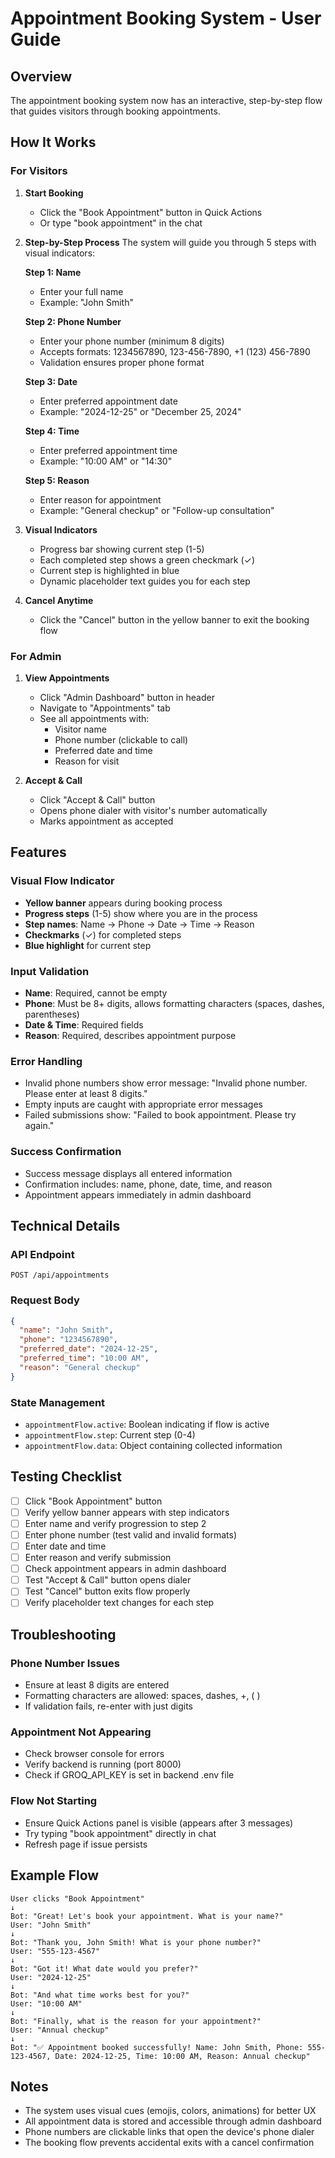 # Appointment Booking System - User Guide

## Overview

The appointment booking system now has an interactive, step-by-step flow that guides visitors through booking appointments.

## How It Works

### For Visitors

1. **Start Booking**

   - Click the "Book Appointment" button in Quick Actions
   - Or type "book appointment" in the chat

2. **Step-by-Step Process**
   The system will guide you through 5 steps with visual indicators:

   **Step 1: Name**

   - Enter your full name
   - Example: "John Smith"

   **Step 2: Phone Number**

   - Enter your phone number (minimum 8 digits)
   - Accepts formats: 1234567890, 123-456-7890, +1 (123) 456-7890
   - Validation ensures proper phone format

   **Step 3: Date**

   - Enter preferred appointment date
   - Example: "2024-12-25" or "December 25, 2024"

   **Step 4: Time**

   - Enter preferred appointment time
   - Example: "10:00 AM" or "14:30"

   **Step 5: Reason**

   - Enter reason for appointment
   - Example: "General checkup" or "Follow-up consultation"

3. **Visual Indicators**

   - Progress bar showing current step (1-5)
   - Each completed step shows a green checkmark (✓)
   - Current step is highlighted in blue
   - Dynamic placeholder text guides you for each step

4. **Cancel Anytime**
   - Click the "Cancel" button in the yellow banner to exit the booking flow

### For Admin

1. **View Appointments**

   - Click "Admin Dashboard" button in header
   - Navigate to "Appointments" tab
   - See all appointments with:
     - Visitor name
     - Phone number (clickable to call)
     - Preferred date and time
     - Reason for visit

2. **Accept & Call**
   - Click "Accept & Call" button
   - Opens phone dialer with visitor's number automatically
   - Marks appointment as accepted

## Features

### Visual Flow Indicator

- **Yellow banner** appears during booking process
- **Progress steps** (1-5) show where you are in the process
- **Step names**: Name → Phone → Date → Time → Reason
- **Checkmarks** (✓) for completed steps
- **Blue highlight** for current step

### Input Validation

- **Name**: Required, cannot be empty
- **Phone**: Must be 8+ digits, allows formatting characters (spaces, dashes, parentheses)
- **Date & Time**: Required fields
- **Reason**: Required, describes appointment purpose

### Error Handling

- Invalid phone numbers show error message: "Invalid phone number. Please enter at least 8 digits."
- Empty inputs are caught with appropriate error messages
- Failed submissions show: "Failed to book appointment. Please try again."

### Success Confirmation

- Success message displays all entered information
- Confirmation includes: name, phone, date, time, and reason
- Appointment appears immediately in admin dashboard

## Technical Details

### API Endpoint

```
POST /api/appointments
```

### Request Body

```json
{
  "name": "John Smith",
  "phone": "1234567890",
  "preferred_date": "2024-12-25",
  "preferred_time": "10:00 AM",
  "reason": "General checkup"
}
```

### State Management

- `appointmentFlow.active`: Boolean indicating if flow is active
- `appointmentFlow.step`: Current step (0-4)
- `appointmentFlow.data`: Object containing collected information

## Testing Checklist

- [ ] Click "Book Appointment" button
- [ ] Verify yellow banner appears with step indicators
- [ ] Enter name and verify progression to step 2
- [ ] Enter phone number (test valid and invalid formats)
- [ ] Enter date and time
- [ ] Enter reason and verify submission
- [ ] Check appointment appears in admin dashboard
- [ ] Test "Accept & Call" button opens dialer
- [ ] Test "Cancel" button exits flow properly
- [ ] Verify placeholder text changes for each step

## Troubleshooting

### Phone Number Issues

- Ensure at least 8 digits are entered
- Formatting characters are allowed: spaces, dashes, +, ( )
- If validation fails, re-enter with just digits

### Appointment Not Appearing

- Check browser console for errors
- Verify backend is running (port 8000)
- Check if GROQ_API_KEY is set in backend .env file

### Flow Not Starting

- Ensure Quick Actions panel is visible (appears after 3 messages)
- Try typing "book appointment" directly in chat
- Refresh page if issue persists

## Example Flow

```
User clicks "Book Appointment"
↓
Bot: "Great! Let's book your appointment. What is your name?"
User: "John Smith"
↓
Bot: "Thank you, John Smith! What is your phone number?"
User: "555-123-4567"
↓
Bot: "Got it! What date would you prefer?"
User: "2024-12-25"
↓
Bot: "And what time works best for you?"
User: "10:00 AM"
↓
Bot: "Finally, what is the reason for your appointment?"
User: "Annual checkup"
↓
Bot: "✅ Appointment booked successfully! Name: John Smith, Phone: 555-123-4567, Date: 2024-12-25, Time: 10:00 AM, Reason: Annual checkup"
```

## Notes

- The system uses visual cues (emojis, colors, animations) for better UX
- All appointment data is stored and accessible through admin dashboard
- Phone numbers are clickable links that open the device's phone dialer
- The booking flow prevents accidental exits with a cancel confirmation
